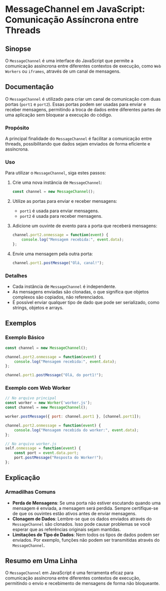 <!--
Meta Description: # MessageChannel em JavaScript: Comunicação Assíncrona entre Threads ## Sinopse O `MessageChannel` é uma interface do JavaScript que permite a comunic...
Meta Keywords: messagechannel, mensagens, channel, que, javascript
-->

# MessageChannel em JavaScript: Comunicação Assíncrona entre Threads

## Sinopse
O `MessageChannel` é uma interface do JavaScript que permite a comunicação assíncrona entre diferentes contextos de execução, como `Web Workers` ou `iframes`, através de um canal de mensagens.

## Documentação
O `MessageChannel` é utilizado para criar um canal de comunicação com duas portas (`port1` e `port2`). Essas portas podem ser usadas para enviar e receber mensagens, permitindo a troca de dados entre diferentes partes de uma aplicação sem bloquear a execução do código.

### Propósito
A principal finalidade do `MessageChannel` é facilitar a comunicação entre threads, possibilitando que dados sejam enviados de forma eficiente e assíncrona.

### Uso
Para utilizar o `MessageChannel`, siga estes passos:

1. Crie uma nova instância de `MessageChannel`:
   ```javascript
   const channel = new MessageChannel();
   ```

2. Utilize as portas para enviar e receber mensagens:
   - `port1` é usada para enviar mensagens.
   - `port2` é usada para receber mensagens.

3. Adicione um ouvinte de evento para a porta que receberá mensagens:
   ```javascript
   channel.port2.onmessage = function(event) {
       console.log("Mensagem recebida:", event.data);
   };
   ```

4. Envie uma mensagem pela outra porta:
   ```javascript
   channel.port1.postMessage("Olá, canal!");
   ```

### Detalhes
- Cada instância de `MessageChannel` é independente.
- As mensagens enviadas são clonadas, o que significa que objetos complexos são copiados, não referenciados.
- É possível enviar qualquer tipo de dado que pode ser serializado, como strings, objetos e arrays.

## Exemplos
### Exemplo Básico
```javascript
const channel = new MessageChannel();

channel.port2.onmessage = function(event) {
    console.log("Mensagem recebida:", event.data);
};

channel.port1.postMessage("Olá, do port1!");
```

### Exemplo com Web Worker
```javascript
// No arquivo principal
const worker = new Worker('worker.js');
const channel = new MessageChannel();

worker.postMessage({ port: channel.port1 }, [channel.port1]);

channel.port2.onmessage = function(event) {
    console.log("Mensagem recebida do worker:", event.data);
};

// No arquivo worker.js
self.onmessage = function(event) {
    const port = event.data.port;
    port.postMessage("Resposta do Worker!");
};
```

## Explicação
### Armadilhas Comuns
- **Perda de Mensagens**: Se uma porta não estiver escutando quando uma mensagem é enviada, a mensagem será perdida. Sempre certifique-se de que os ouvintes estão ativos antes de enviar mensagens.
- **Clonagem de Dados**: Lembre-se que os dados enviados através do `MessageChannel` são clonados. Isso pode causar problemas se você esperar que as referências originais sejam mantidas.
- **Limitações de Tipo de Dados**: Nem todos os tipos de dados podem ser enviados. Por exemplo, funções não podem ser transmitidas através do `MessageChannel`.

## Resumo em Uma Linha
O `MessageChannel` em JavaScript é uma ferramenta eficaz para comunicação assíncrona entre diferentes contextos de execução, permitindo o envio e recebimento de mensagens de forma não bloqueante.